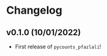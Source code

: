 # Changelog

<!--next-version-placeholder-->

## v0.1.0 (10/01/2022)

- First release of `pycounts_pfazlali`!